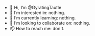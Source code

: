 - 👋 Hi, I’m @GyratingTautle
- 👀 I’m interested in: nothing.
- 🌱 I’m currently learning: nothing.
- 💞️ I’m looking to collaborate on: nothing.
- 📫 How to reach me: don't.

<!---
GyratingTautle/GyratingTautle is a ✨ special ✨ repository because its `README.md` (this file) appears on your GitHub profile.
You can click the Preview link to take a look at your changes.
--->

